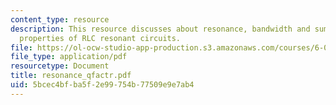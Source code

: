 ```yaml
---
content_type: resource
description: This resource discusses about resonance, bandwidth and summary of the
  properties of RLC resonant circuits.
file: https://ol-ocw-studio-app-production.s3.amazonaws.com/courses/6-071j-introduction-to-electronics-signals-and-measurement-spring-2006/5bcec4bfba5f2e99754b77509e9e7ab4_resonance_qfactr.pdf
file_type: application/pdf
resourcetype: Document
title: resonance_qfactr.pdf
uid: 5bcec4bf-ba5f-2e99-754b-77509e9e7ab4
---
```

